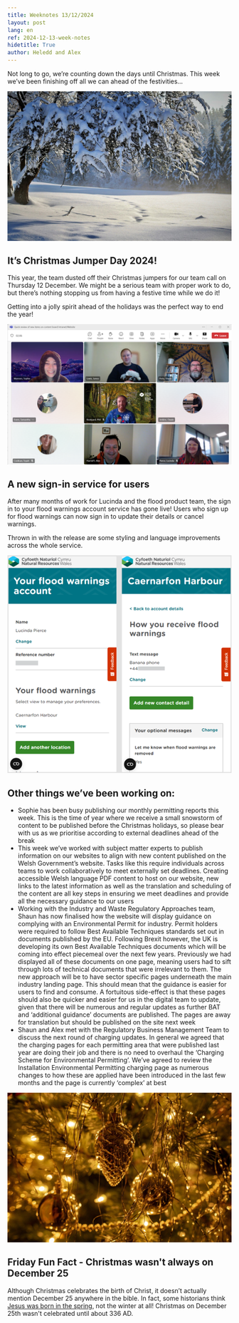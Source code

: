 ```yaml
---
title: Weeknotes 13/12/2024
layout: post
lang: en
ref: 2024-12-13-week-notes
hidetitle: True
author: Heledd and Alex
---
```



Not long to go, we’re counting down the days until Christmas. This week we’ve been finishing off all we can ahead of the festivities…

![a snowy lanscape](https://github.com/nrw-digital/week-notes/blob/814e18c0d976800cf361c92b5bc2240403363869/images/nature-6842159_1280.jpg?raw=true)

## It’s Christmas Jumper Day 2024!
This year, the team dusted off their Christmas jumpers for our team call on Thursday 12 December. We might be a serious team with proper work to do, but there’s nothing stopping us from having a festive time while we do it! 

Getting into a jolly spirit ahead of the holidays was the perfect way to end the year!

![ Screenshot of the team wearing Christmas jumpers on a call](https://github.com/nrw-digital/week-notes/blob/814e18c0d976800cf361c92b5bc2240403363869/images/Screenshot%20from%20team%20call.png?raw=true)

## A new sign-in service for users

After many months of work for Lucinda and the flood product team, the sign in to your flood warnings account service has gone live! Users who sign up for flood warnings can now sign in to update their details or cancel warnings. 

Thrown in with the release are some styling and language improvements across the whole service.

![screenshot showing the sign in portal](https://github.com/nrw-digital/week-notes/blob/814e18c0d976800cf361c92b5bc2240403363869/images/screenshot%20of%20sign%20in%20service.png?raw=true)

## Other things we’ve been working on:

+ Sophie has been busy publishing our monthly permitting reports this week. This is the time of year where we receive a small snowstorm of content to be published before the Christmas holidays, so please bear with us as we prioritise according to external deadlines ahead of the break
+ This week we’ve worked with subject matter experts to publish information on our websites to align with new content published on the Welsh Government’s website. Tasks like this require individuals across teams to work collaboratively to meet externally set deadlines. Creating accessible Welsh language PDF content to host on our website, new links to the latest information as well as the translation and scheduling of the content are all key steps in ensuring we meet deadlines and provide all the necessary guidance to our users
+ Working with the Industry and Waste Regulatory Approaches team, Shaun has now finalised how the website will display guidance on complying with an Environmental Permit for industry. Permit holders were required to follow Best Available Techniques standards set out in documents published by the EU. Following Brexit however, the UK is developing its own Best Available Techniques documents which will be coming into effect piecemeal over the next few years. Previously we had displayed all of these documents on one page, meaning users had to sift through lots of technical documents that were irrelevant to them. The new approach will be to have sector specific pages underneath the main industry landing page. This should mean that the guidance is easier for users to find and consume. A fortuitous side-effect is that these pages should also be quicker and easier for us in the digital team to update, given that there will be numerous and regular updates as further BAT and ‘additional guidance’ documents are published. The pages are away for translation but should be published on the site next week
+ Shaun and Alex met with the Regulatory Business Management Team to discuss the next round of charging updates. In general we agreed that the charging pages for each permitting area that were published last year are doing their job and there is no need to overhaul the ‘Charging Scheme for Environmental Permitting’. We’ve agreed to review the Installation Environmental Permitting charging page as numerous changes to how these are applied have been introduced in the last few months and the page is currently ‘complex’ at best

![photo of gold pinecones and baubles on a Christmas tree](https://github.com/nrw-digital/week-notes/blob/814e18c0d976800cf361c92b5bc2240403363869/images/christmas-tree-6924746_1280.jpg?raw=true)

## Friday Fun Fact - Christmas wasn't always on December 25

Although Christmas celebrates the birth of Christ, it doesn’t actually mention December 25 anywhere in the bible. In fact, some historians think [Jesus was born in the spring]( https://www.history.com/news/why-is-christmas-celebrated-on-december-25), not the winter at all! Christmas on December 25th wasn't celebrated until about 336 AD.

